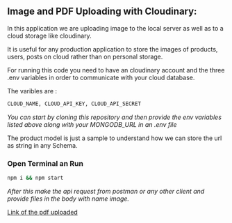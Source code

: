 ## Image and PDF Uploading with Cloudinary:

In this application we are uploading image to the local server as well as to a cloud storage like cloudinary.

It is useful for any production application to store the images of products, users, posts on cloud rather than on personal storage.

For running this code you need to have an cloudinary account and the three .env variables in order to communicate with your cloud database.

The varibles are :
```bash 
CLOUD_NAME, CLOUD_API_KEY, CLOUD_API_SECRET
```

_You can start by cloning this repository and then provide the env variables listed above along with your MONGODB_URL in an .env file_

The product model is just a sample to understand how we can store the url as string in any Schema.

### Open Terminal an Run

```bash
npm i && npm start
```

_After this make the api request from postman or any other client and provide files in the body with name image._

[Link of the pdf uploaded](https://res.cloudinary.com/deepkcloud/image/upload/v1677844753/File_Upload/tmp-2-1677844699698_fckfgg.pdf)
